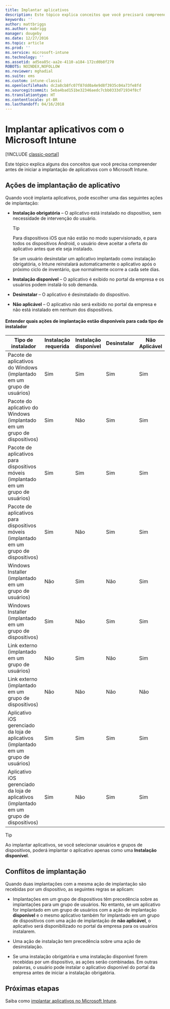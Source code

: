 ```yaml
---
title: Implantar aplicativos
description: Este tópico explica conceitos que você precisará compreender antes de iniciar a implantação de aplicativos com o Intune.
keywords: ''
author: mattbriggs
ms.author: mabrigg
manager: dougeby
ms.date: 12/27/2016
ms.topic: article
ms.prod: ''
ms.service: microsoft-intune
ms.technology: ''
ms.assetid: ad5ea85c-aa2e-4110-a184-172cd0b8f270
ROBOTS: NOINDEX,NOFOLLOW
ms.reviewer: mghadial
ms.suite: ems
ms.custom: intune-classic
ms.openlocfilehash: dc2a8cb8fc07f87dd0a4e9d8f3935c04a73fe8fd
ms.sourcegitcommit: 5eba4bad151be32346aedc7cbb0333d71934f8cf
ms.translationtype: HT
ms.contentlocale: pt-BR
ms.lasthandoff: 04/16/2018
---
```

# <a name="deploy-apps-with-microsoft-intune"></a>Implantar aplicativos com o Microsoft Intune

[!INCLUDE [classic-portal](../includes/classic-portal.md)]

Este tópico explica alguns dos conceitos que você precisa compreender antes de iniciar a implantação de aplicativos com o Microsoft Intune.


## <a name="app-deployment-actions"></a>Ações de implantação de aplicativo
Quando você implanta aplicativos, pode escolher uma das seguintes ações de implantação:

-   **Instalação obrigatória** – O aplicativo está instalado no dispositivo, sem necessidade de intervenção do usuário.

    > [!TIP]
    > Para dispositivos iOS que não estão no modo supervisionado, e para todos os dispositivos Android, o usuário deve aceitar a oferta do aplicativo antes que ele seja instalado.
    >
    >  Se um usuário desinstalar um aplicativo implantado como instalação obrigatória, o Intune reinstalará automaticamente o aplicativo após o próximo ciclo de inventário, que normalmente ocorre a cada sete dias.

-   **Instalação disponível** – O aplicativo é exibido no portal da empresa e os usuários podem instalá-lo sob demanda.

-   **Desinstalar** – O aplicativo é desinstalado do dispositivo.

-   **Não aplicável** – O aplicativo não será exibido no portal da empresa e não está instalado em nenhum dos dispositivos.

#### <a name="understand-which-deployment-actions-are-available-for-each-installer-type"></a>Entender quais ações de implantação estão disponíveis para cada tipo de instalador

|                         Tipo de instalador                          | Instalação requerida | Instalação disponível | Desinstalar | Não Aplicável |
|-----------------------------------------------------------------|------------------|-------------------|-----------|----------------|
|         Pacote de aplicativos do Windows (implantado em um grupo de usuários)          |       Sim        |        Sim        |    Sim    |      Sim       |
|        Pacote do aplicativo do Windows (implantado em um grupo de dispositivos)         |       Sim        |        Não         |    Sim    |      Sim       |
|    Pacote de aplicativos para dispositivos móveis (implantado em um grupo de usuários)    |       Sim        |        Sim        |    Sim    |      Sim       |
|   Pacote de aplicativos para dispositivos móveis (implantado em um grupo de dispositivos)   |       Sim        |        Não         |    Sim    |      Sim       |
|          Windows Installer (implantado em um grupo de usuários)           |        Não        |        Sim        |    Não     |      Sim       |
|         Windows Installer (implantado em um grupo de dispositivos)          |       Sim        |        Não         |    Sim    |      Sim       |
|            Link externo (implantado em um grupo de usuários)             |        Não        |        Sim        |    Não     |      Sim       |
|           Link externo (implantado em um grupo de dispositivos)            |        Não        |        Não         |    Não     |       Não       |
|  Aplicativo iOS gerenciado da loja de aplicativos (implantado em um grupo de usuários)  |       Sim        |        Sim        |    Sim    |      Sim       |
| Aplicativo iOS gerenciado da loja de aplicativos (implantado em um grupo de dispositivos) |       Sim        |        Não         |    Sim    |      Sim       |

> [!TIP]
> Ao implantar aplicativos, se você selecionar usuários e grupos de dispositivos, poderá implantar o aplicativo apenas como uma **Instalação disponível**.

## <a name="deployment-conflicts"></a>Conflitos de implantação
Quando duas implantações com a mesma ação de implantação são recebidas por um dispositivo, as seguintes regras se aplicam:

-   Implantações em um grupo de dispositivos têm precedência sobre as implantações para um grupo de usuários. No entanto, se um aplicativo for implantado em um grupo de usuários com a ação de implantação **disponível** e o mesmo aplicativo também for implantado em um grupo de dispositivos com uma ação de implantação de **não aplicável**, o aplicativo será disponibilizado no portal da empresa para os usuários instalarem.

-   Uma ação de instalação tem precedência sobre uma ação de desinstalação.

-   Se uma instalação obrigatória e uma instalação disponível forem recebidas por um dispositivo, as ações serão combinadas. Em outras palavras, o usuário pode instalar o aplicativo disponível do portal da empresa antes de iniciar a instalação obrigatória.


## <a name="next-steps"></a>Próximas etapas

Saiba como [implantar aplicativos no Microsoft Intune](deploy-apps-in-microsoft-intune.md).
